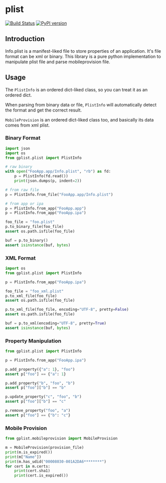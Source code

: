 # plist

[![Build Status](https://travis-ci.org/guyingzhao/gplist.svg?branch=master)](https://travis-ci.org/guyingzhao/gplist)
[![PyPI version](https://badge.fury.io/py/gplist.svg)](https://pypi.python.org/pypi/gplist/)

## Introduction

Info.plist is a manifest-liked file to store properties of an application. It's file format can be xml or binary. This library is a pure python implementation to manipulate plist file and parse mobileprovision file.

## Usage

The `PlistInfo` is an ordered dict-liked class, so you can treat it as an ordered dict.

When parsing from binary data or file, `PlistInfo` will automatically detect the format and get the correct result.

`MobileProvision` is an ordered dict-liked class too, and basically its data comes from xml plist.

### Binary Format

```python
import json
import os
from gplist.plist import PlistInfo

# raw binary
with open("FooApp.app/Info.plist", "rb") as fd:
    p = PlistInfo(fd.read())
    print(json.dumps(p, indent=2))

# from raw file
p = PlistInfo.from_file("FooApp.app/Info.plist")

# from app or ipa
p = PlistInfo.from_app("FooApp.app")
p = PlistInfo.from_app("FooApp.ipa")

foo_file = "foo.plist"
p.to_binary_file(foo_file)
assert os.path.isfile(foo_file)

buf = p.to_binary()
assert isinstance(buf, bytes)
```

### XML Format

```python
import os
from gplist.plist import PlistInfo

p = PlistInfo.from_app("FooApp.ipa")

foo_file = "foo_xml.plist"
p.to_xml_file(foo_file)
assert os.path.isfile(foo_file)

p.to_xml_file(foo_file, encoding="UTF-8", pretty=False)
assert os.path.isfile(foo_file)

buf = p.to_xml(encoding="UTF-8", pretty=True)
assert isinstance(buf, bytes)
```

### Property Manipulation

```python
from gplist.plist import PlistInfo

p = PlistInfo.from_app("FooApp.ipa")

p.add_property({"a": 1}, "foo")
assert p["foo"] == {"a": 1}

p.add_property("b", "foo", "b")
assert p["foo"]["b"] == "b"

p.update_property("c", "foo", "b")
assert p["foo"]["b"] == "c"

p.remove_property("foo", "a")
assert p["foo"] == {"b": "c"}
```

### Mobile Provision

```python
from gplist.mobileprovision import MobileProvision

m = MobileProvision(provision_file)
print(m.is_expired())
print(m["Name"])
print(m.has_udid("00008030-001A2DA6********")
for cert in m.certs:
    print(cert.sha1)
    print(cert.is_expired())
```
```
